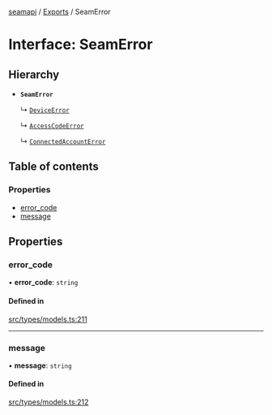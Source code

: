 [seamapi](../README.md) / [Exports](../modules.md) / SeamError

# Interface: SeamError

## Hierarchy

- **`SeamError`**

  ↳ [`DeviceError`](DeviceError.md)

  ↳ [`AccessCodeError`](AccessCodeError.md)

  ↳ [`ConnectedAccountError`](ConnectedAccountError.md)

## Table of contents

### Properties

- [error\_code](SeamError.md#error_code)
- [message](SeamError.md#message)

## Properties

### error\_code

• **error\_code**: `string`

#### Defined in

[src/types/models.ts:211](https://github.com/seamapi/javascript/blob/main/src/types/models.ts#L211)

___

### message

• **message**: `string`

#### Defined in

[src/types/models.ts:212](https://github.com/seamapi/javascript/blob/main/src/types/models.ts#L212)

